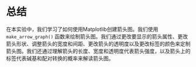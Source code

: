 # 总结

在本实验中，我们学习了如何使用Matplotlib创建箭头图。我们使用 `make_arrow_graph()` 函数来绘制箭头图。我们通过更改要显示的箭头属性、更改箭头形状、调整箭头的宽度和间距、更改箭头的透明度以及更改标签的颜色来定制箭头图。我们还通过理解箭头的长度、宽度和透明度代表箭头强度，以及箭头上的标签代表碱基和配对转换的概率来解读箭头图。
